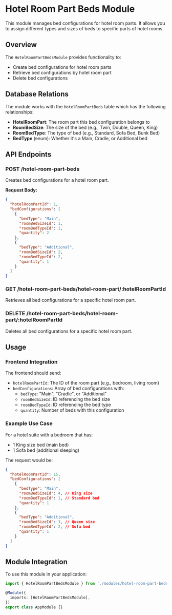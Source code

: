 # Hotel Room Part Beds Module

This module manages bed configurations for hotel room parts. It allows you to assign different types and sizes of beds to specific parts of hotel rooms.

## Overview

The `HotelRoomPartBedsModule` provides functionality to:
- Create bed configurations for hotel room parts
- Retrieve bed configurations by hotel room part
- Delete bed configurations

## Database Relations

The module works with the `HotelRoomPartBeds` table which has the following relationships:
- **HotelRoomPart**: The room part this bed configuration belongs to
- **RoomBedSize**: The size of the bed (e.g., Twin, Double, Queen, King)
- **RoomBedType**: The type of bed (e.g., Standard, Sofa Bed, Bunk Bed)
- **BedType** (enum): Whether it's a Main, Cradle, or Additional bed

## API Endpoints

### POST /hotel-room-part-beds
Creates bed configurations for a hotel room part.

**Request Body:**
```json
{
  "hotelRoomPartId": 1,
  "bedConfigurations": [
    {
      "bedType": "Main",
      "roomBedSizeId": 1,
      "roomBedTypeId": 1,
      "quantity": 2
    },
    {
      "bedType": "Additional", 
      "roomBedSizeId": 2,
      "roomBedTypeId": 2,
      "quantity": 1
    }
  ]
}
```

### GET /hotel-room-part-beds/hotel-room-part/:hotelRoomPartId
Retrieves all bed configurations for a specific hotel room part.

### DELETE /hotel-room-part-beds/hotel-room-part/:hotelRoomPartId
Deletes all bed configurations for a specific hotel room part.

## Usage

### Frontend Integration
The frontend should send:
- `hotelRoomPartId`: The ID of the room part (e.g., bedroom, living room)
- `bedConfigurations`: Array of bed configurations with:
  - `bedType`: "Main", "Cradle", or "Additional"
  - `roomBedSizeId`: ID referencing the bed size
  - `roomBedTypeId`: ID referencing the bed type
  - `quantity`: Number of beds with this configuration

### Example Use Case
For a hotel suite with a bedroom that has:
- 1 King size bed (main bed)
- 1 Sofa bed (additional sleeping)

The request would be:
```json
{
  "hotelRoomPartId": 15,
  "bedConfigurations": [
    {
      "bedType": "Main",
      "roomBedSizeId": 4, // King size
      "roomBedTypeId": 1, // Standard bed
      "quantity": 1
    },
    {
      "bedType": "Additional",
      "roomBedSizeId": 3, // Queen size  
      "roomBedTypeId": 2, // Sofa bed
      "quantity": 1
    }
  ]
}
```

## Module Integration

To use this module in your application:

```typescript
import { HotelRoomPartBedsModule } from './modules/hotel-room-part-beds';

@Module({
  imports: [HotelRoomPartBedsModule],
})
export class AppModule {}
```
